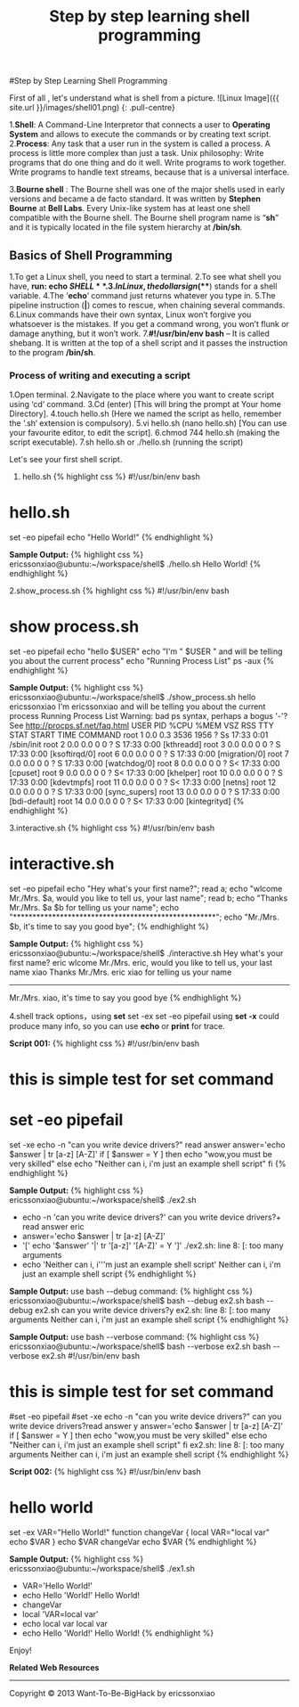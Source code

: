 ﻿---
layout: post
title: Step by step learning shell programming
description: ""
modified: 2013-12-17
category: shell
tags: [step by step, shell, introduce, linux]
comments: true
---

#Step by Step Learning Shell Programming

First of all , let's understand what is shell from a picture.
![Linux Image]({{ site.url }}/images/shell01.png)
{: .pull-centre}

1.**Shell**: A Command-Line Interpretor that connects a user to **Operating System** and allows to execute the commands or by creating text script.
2.**Process**: Any task that a user run in the system is called a process. A process is little more complex than just a task.
Unix philosophy:  Write programs that do one thing and do it well. Write programs to work together. Write programs to handle text streams, because that is a universal interface.

3.**Bourne shell** : The Bourne shell was one of the major shells used in early versions and became a de facto standard. It was written by **Stephen Bourne** at **Bell Labs**. Every Unix-like system has at least one shell compatible with the Bourne shell. The Bourne shell program name is “**sh**” and it is typically located in the file system hierarchy at **/bin/sh**.

## Basics of Shell Programming
1.To get a Linux shell, you need to start a terminal.
2.To see what shell you have, **run: echo $SHELL**.
3.In Linux, the dollar sign (**$**) stands for a shell variable.
4.The ‘**echo**‘ command just returns whatever you type in.
5.The pipeline instruction (**|**) comes to rescue, when chaining several commands.
6.Linux commands have their own syntax, Linux won’t forgive you whatsoever is the mistakes. If you get a command wrong, you won’t flunk or damage anything, but it won’t work.
7.**#!/usr/bin/env bash** – It is called shebang. It is written at the top of a shell script and it passes the instruction to the program **/bin/sh**.

### Process of writing and executing a script
1.Open terminal.
2.Navigate to the place where you want to create script using ‘cd‘ command.
3.Cd (enter) [This will bring the prompt at Your home Directory].
4.touch hello.sh (Here we named the script as hello, remember the ‘.sh‘ extension is compulsory).
5.vi hello.sh (nano hello.sh) [You can use your favourite editor, to edit the script].
6.chmod 744 hello.sh (making the script executable).
7.sh hello.sh or ./hello.sh (running the script)

Let's see your first shell script.
1. hello.sh
{% highlight css %}
#!/usr/bin/env bash
# hello.sh
set -eo pipefail
echo "Hello World!"
{% endhighlight %}

**Sample Output:**
{% highlight css %}
ericssonxiao@ubuntu:~/workspace/shell$ ./hello.sh
Hello World!
{% endhighlight %}

2.show_process.sh
{% highlight css %}
#!/usr/bin/env bash
# show process.sh
set -eo pipefail
echo "hello $USER"
echo "I'm " $USER " and will be telling you about the current process"
echo "Running Process List"
ps -aux
{% endhighlight %}

**Sample Output:**
{% highlight css %}
ericssonxiao@ubuntu:~/workspace/shell$ ./show_process.sh
hello ericssonxiao
I'm  ericssonxiao  and will be telling you about the current process
Running Process List
Warning: bad ps syntax, perhaps a bogus '-'? See http://procps.sf.net/faq.html
USER       PID %CPU %MEM    VSZ   RSS TTY      STAT START   TIME COMMAND
root         1  0.0  0.3   3536  1956 ?        Ss   17:33   0:01 /sbin/init
root         2  0.0  0.0      0     0 ?        S    17:33   0:00 [kthreadd]
root         3  0.0  0.0      0     0 ?        S    17:33   0:00 [ksoftirqd/0]
root         6  0.0  0.0      0     0 ?        S    17:33   0:00 [migration/0]
root         7  0.0  0.0      0     0 ?        S    17:33   0:00 [watchdog/0]
root         8  0.0  0.0      0     0 ?        S<   17:33   0:00 [cpuset]
root         9  0.0  0.0      0     0 ?        S<   17:33   0:00 [khelper]
root        10  0.0  0.0      0     0 ?        S    17:33   0:00 [kdevtmpfs]
root        11  0.0  0.0      0     0 ?        S<   17:33   0:00 [netns]
root        12  0.0  0.0      0     0 ?        S    17:33   0:00 [sync_supers]
root        13  0.0  0.0      0     0 ?        S    17:33   0:00 [bdi-default]
root        14  0.0  0.0      0     0 ?        S<   17:33   0:00 [kintegrityd]
{% endhighlight %}

3.interactive.sh
{% highlight css %}
#!/usr/bin/env bash
# interactive.sh
set -eo pipefail
echo "Hey what's your first name?";
read a;
echo "wlcome Mr./Mrs. $a, would you like to tell us, your last name";
read b;
echo "Thanks Mr./Mrs. $a $b for telling us your name";
echo "****************************************************";
echo "Mr./Mrs. $b, it's time to say you good bye";
{% endhighlight %}

**Sample Output:**
{% highlight css %}
ericssonxiao@ubuntu:~/workspace/shell$ ./interactive.sh
Hey what's your first name?
eric
wlcome Mr./Mrs. eric, would you like to tell us, your last name
xiao
Thanks Mr./Mrs. eric xiao for telling us your name
****************************************************
Mr./Mrs. xiao, it's time to say you good bye
{% endhighlight %}

4.shell track options，using **set**
set -ex 
set -eo pipefail
using **set -x** could produce many info, so you can use **echo** or **print** for trace.
 
**Script 001:**
{% highlight css %}
#!/usr/bin/env bash
# this is simple test for set command
# set -eo pipefail
set -xe
echo -n "can you write device drivers?"
read answer
answer='echo $answer | tr [a-z] [A-Z]'
if [ $answer = Y ]
then
    echo "wow,you must be very skilled"
else
    echo "Neither can i, i'm just an example shell script"
fi
{% endhighlight %}

**Sample Output:**
{% highlight css %}
ericssonxiao@ubuntu:~/workspace/shell$ ./ex2.sh
+ echo -n 'can you write device drivers?'
can you write device drivers?+ read answer
eric
+ answer='echo $answer | tr [a-z] [A-Z]'
+ '[' echo '$answer' '|' tr '[a-z]' '[A-Z]' = Y ']'
./ex2.sh: line 8: [: too many arguments
+ echo 'Neither can i, i'\''m just an example shell script'
Neither can i, i'm just an example shell script
{% endhighlight %}

**Sample Output:**
use bash --debug command:
{% highlight css %}
ericssonxiao@ubuntu:~/workspace/shell$ bash --debug ex2.sh
bash --debug ex2.sh
can you write device drivers?y
ex2.sh: line 8: [: too many arguments
Neither can i, i'm just an example shell script
{% endhighlight %}

**Sample Output:**
use bash --verbose command:
{% highlight css %}
ericssonxiao@ubuntu:~/workspace/shell$ bash --verbose ex2.sh
bash --verbose ex2.sh
#!/usr/bin/env bash
# this is simple test for set command
#set -eo pipefail
#set -xe
echo -n "can you write device drivers?"
can you write device drivers?read answer
y
answer='echo $answer | tr [a-z] [A-Z]'
if [ $answer = Y ]
then
    echo "wow,you must be very skilled"
else
    echo "Neither can i, i'm just an example shell script"
fi
ex2.sh: line 8: [: too many arguments
Neither can i, i'm just an example shell script
{% endhighlight %}

**Script 002:**
{% highlight css %}
#!/usr/bin/env bash
# hello world
set -ex
VAR="Hello World!"
function changeVar {
local VAR="local var"
echo $VAR
}
echo $VAR
changeVar
echo $VAR
{% endhighlight %}

**Sample Output:**
{% highlight css %}
ericssonxiao@ubuntu:~/workspace/shell$ ./ex1.sh
+ VAR='Hello World!'
+ echo Hello 'World!'
Hello World!
+ changeVar
+ local 'VAR=local var'
+ echo local var
local var
+ echo Hello 'World!'
Hello World!
{% endhighlight %}

Enjoy!

**Related Web Resources**
[^1]: <http://www.tecmint.com/learning-shell-scripting-language-a-guide-from-newbies-to-system-administrator/>
[^2]: <http://www.tecmint.com/understand-linux-shell-and-basic-shell-scripting-language-tips/>
[^3]: <http://oreilly.com/openbook/debian/book/ch13_03.html>
[^4]: <http://oreilly.com/catalog/redhat2/chapter/ch13.html>
[^5]: <http://benpfaff.org/writings/shell/shell.pdf>
[^6]: <http://unix.stackexchange.com/questions/21347/output-hollywood-hacker-scene-from-a-shell>
[^7]: <http://unix.stackexchange.com/questions>
[^8]: <http://dberkholz.com/2011/04/07/bash-shell-scripting-libraries/>
[^9]: <http://svn.code.sf.net/p/log4sh/svn/trunk/source/1.4/doc/log4sh.html#id2479858>
[^10]: <http://www.cs.uleth.ca/~holzmann/C/shells/shell_book_blinn/>
[^11]: <http://intuitive.com/wicked/wicked-cool-shell-script-library.shtml>
[^12]: <http://www.vxdev.com/docs/vx55man/vxworks/ref/shellLib.html>

* * * * * *
<div class="sample_footer">
Copyright &copy; 2013 Want-To-Be-BigHack by ericssonxiao
</div>